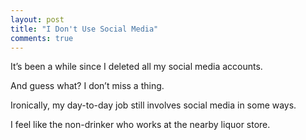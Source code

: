 ```yaml
---
layout: post
title: "I Don't Use Social Media"
comments: true
---
```


It’s been a while since I deleted all my social media accounts.

And guess what? I don’t miss a thing.

Ironically, my day-to-day job still involves social media in some ways.

I feel like the non-drinker who works at the nearby liquor store. 


